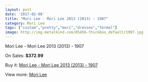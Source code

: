 ```yaml
---
layout: post
date: '2017-02-08'
title: "Mori Lee - Mori Lee 2013 (2013) - 1907"
category: Mori Lee
tags: ["custom","pretty","mori","dresses","formal"]
image: http://img.metalkind.com/85456-thickbox_default/1907.jpg
---
```

Mori Lee - Mori Lee 2013 (2013) - 1907

On Sales: **$372.99**
<a href="https://www.metalkind.com/en/mori-lee/6923-1907.html"><amp-img layout="responsive" width="600" height="600" src="//img.metalkind.com/85456-thickbox_default/1907.jpg" alt="Mori Lee - Mori Lee 2013 (2013) - 1907 0" /></a>
<a href="https://www.metalkind.com/en/mori-lee/6923-1907.html"><amp-img layout="responsive" width="600" height="600" src="//img.metalkind.com/85457-thickbox_default/1907.jpg" alt="Mori Lee - Mori Lee 2013 (2013) - 1907 1" /></a>
<a href="https://www.metalkind.com/en/mori-lee/6923-1907.html"><amp-img layout="responsive" width="600" height="600" src="//img.metalkind.com/85458-thickbox_default/1907.jpg" alt="Mori Lee - Mori Lee 2013 (2013) - 1907 2" /></a>
<a href="https://www.metalkind.com/en/mori-lee/6923-1907.html"><amp-img layout="responsive" width="600" height="600" src="//img.metalkind.com/85459-thickbox_default/1907.jpg" alt="Mori Lee - Mori Lee 2013 (2013) - 1907 3" /></a>
<a href="https://www.metalkind.com/en/mori-lee/6923-1907.html"><amp-img layout="responsive" width="600" height="600" src="//img.metalkind.com/85460-thickbox_default/1907.jpg" alt="Mori Lee - Mori Lee 2013 (2013) - 1907 4" /></a>
<a href="https://www.metalkind.com/en/mori-lee/6923-1907.html"><amp-img layout="responsive" width="600" height="600" src="//img.metalkind.com/85461-thickbox_default/1907.jpg" alt="Mori Lee - Mori Lee 2013 (2013) - 1907 5" /></a>

Buy it: [Mori Lee - Mori Lee 2013 (2013) - 1907](https://www.metalkind.com/en/mori-lee/6923-1907.html "Mori Lee - Mori Lee 2013 (2013) - 1907")

View more: [Mori Lee](https://www.metalkind.com/en/92-mori-lee "Mori Lee")
